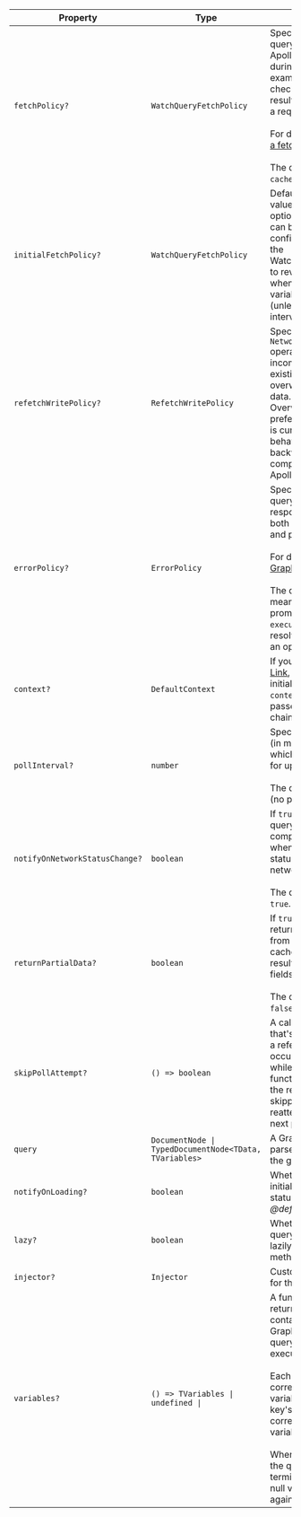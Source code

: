 | Property | Type | Description |
| --- | --- | --- |
| `fetchPolicy?` | `WatchQueryFetchPolicy` | Specifies how the query interacts with the Apollo Client cache during execution (for example, whether it checks the cache for results before sending a request to the server).<br /><br />For details, see [Setting a fetch policy](https://www.apollographql.com/docs/react/data/queries/#setting-a-fetch-policy).<br /><br />The default value is `cache-first`. |
| `initialFetchPolicy?` | `WatchQueryFetchPolicy` | Defaults to the initial value of options.fetchPolicy, but can be explicitly<br />configured to specify the WatchQueryFetchPolicy to revert back to whenever<br />variables change (unless nextFetchPolicy intervenes). |
| `refetchWritePolicy?` | `RefetchWritePolicy` | Specifies whether a `NetworkStatus.refetch` operation should merge<br />incoming field data with existing data, or overwrite the existing data.<br />Overwriting is probably preferable, but merging is currently the default<br />behavior, for backwards compatibility with Apollo Client 3.x. |
| `errorPolicy?` | `ErrorPolicy` | Specifies how the query handles a response that returns both GraphQL errors and partial results.<br /><br />For details, see [GraphQL error policies](https://www.apollographql.com/docs/react/data/error-handling/#graphql-error-policies).<br /><br />The default value is `all`, meaning that the promise returned from `execute` method always resolves to a result with an optional `error` field. |
| `context?` | `DefaultContext` | If you're using [Apollo Link](https://www.apollographql.com/docs/react/api/link/introduction/), this object is the initial value of the `context` object that's passed along your link chain. |
| `pollInterval?` | `number` | Specifies the interval (in milliseconds) at which the query polls for updated results.<br /><br />The default value is `0` (no polling). |
| `notifyOnNetworkStatusChange?` | `boolean` | If `true`, the in-progress query's associated component re-renders whenever the network status changes or a network error occurs.<br /><br />The default value is `true`. |
| `returnPartialData?` | `boolean` | If `true`, the query can return partial results from the cache if the cache doesn't contain results for all queried fields.<br /><br />The default value is `false`. |
| `skipPollAttempt?` | `() => boolean` | A callback function that's called whenever a refetch attempt occurs<br />while polling. If the function returns `true`, the refetch is<br />skipped and not reattempted until the next poll interval. |
| `query` | `DocumentNode \| TypedDocumentNode<TData, TVariables>` | A GraphQL query string parsed into an AST with the gql template literal. |
| `notifyOnLoading?` | `boolean` | Whether or not to track initial network loading status.<br/>*@default*: `true` |
| `lazy?` | `boolean` | Whether to execute query immediately or lazily via `execute` method. |
| `injector?` | `Injector` | Custom injector to use for this query. |
| `variables?` | `() => TVariables \| undefined \| ` | A function or signal returning an object containing all of the GraphQL variables your query requires to execute.<br /><br />Each key in the object corresponds to a variable name, and that key's value corresponds to the variable value.<br /><br />When `null` is returned, the query will be terminated until a non-null value is returned again. |

